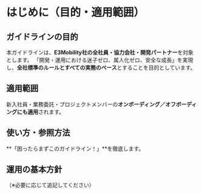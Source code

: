 # はじめに（目的・適用範囲）

## ガイドラインの目的
本ガイドラインは、**E3Mobility社の全社員・協力会社・開発パートナー**を対象とします。
「開発・運用における迷子ゼロ、属人化ゼロ、安全な成長」を実現し、**全社標準のルールとすべての実務のベース**とすることを目的としています。

## 適用範囲
新入社員・業務委託・プロジェクトメンバーの**オンボーディング／オフボーディングにも適用**されます。

## 使い方・参照方法
**「困ったらまずこのガイドライン！」**を徹底します。

## 運用の基本方針
（※必要に応じて追記してください）
